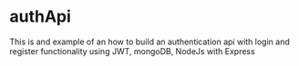 # authApi

This is and example of an how to build an authentication api with login and register functionality using JWT, mongoDB, NodeJs with Express  
